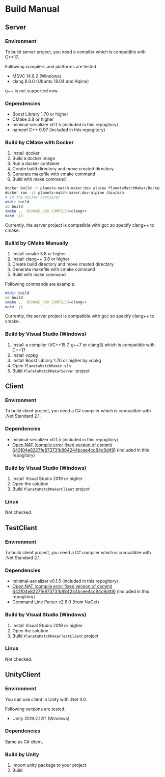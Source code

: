 # Build Manual

## Server

### Environment

To build server project, you need a compiler which is compatible with C++17.

Following compilers and platforms are tested.

- MSVC 14.6.2 (Windows)
- clang 8.0.0 (Ubuntu 18.04 and Alpine)

g++ is not supported now.

### Dependencies

- Boost Library 1.70 or higher
- CMake 3.8 or higher
- minimal-serializer v0.1.5 (included in this repogitory)
- nameof C++ 0.97 (included in this repogitory)

### Build by CMake with Docker

1. Install docker
1. Build a docker image
1. Run a docker container
1. Create build directory and move created directory
1. Generate makefile with cmake command
1. Build with make command

```bash
docker build -t planeta-match-maker:dev-alpine PlanetaMatchMaker/Docker/dev-alpine
docker run -it planeta-match-maker:dev-alpine /bin/ash
# In the docker container
mkdir build
cd build
cmake .. -DCMAKE_CXX_COMPILER=clang++
make -j4
```

Currently, the server project is compatible with gcc so specify clang++ to cmake.

### Bulild by CMake Manually

1. Install cmake 3.8 or higher
1. Install clang++ 3.8 or higher
1. Create build directory and move created directory
1. Generate makefile with cmake command
1. Build with make command

Following commands are example.

```bash
mkdir build
cd build
cmake .. -DCMAKE_CXX_COMPILER=clang++
make -j4
```

Currently, the server project is compatible with gcc so specify clang++ to cmake.

### Build by Visual Studio (Windows)

1. Install a compiler (VC++15.7, g++7 or clang5) which is compatible with C++17
1. Install vcpkg
1. Install Boost Library 1.70 or higher by vcpkg
1. Open `PlanetaMatchMaker.sln`
1. Build `PlanetaMatchMakerServer` project

## Client

### Environment

To build client project, you need a C# compiler which is compatible with .Net Standard 2.1.

### Dependencies

- minimal-serializer v0.1.5 (included in this repogitory)
- [Open.NAT (compile error fixed version of commit 643f04e8227fe873731b884244bcee4cc84c8d49)](https://github.com/lontivero/Open.NAT) (included in this repogitory)

### Build by Visual Studio (Windows)

1. Install Visual Studio 2019 or higher
1. Open the solution
1. Build `PlanetaMatchMakerClient` project

### Linux

Not checked.

## TestClient

### Environment

To build client project, you need a C# compiler which is compatible with .Net Standard 2.1.

### Dependencies

- minimal-serializer v0.1.5 (included in this repogitory)
- [Open.NAT (compile error fixed version of commit 643f04e8227fe873731b884244bcee4cc84c8d49)](https://github.com/lontivero/Open.NAT) (included in this repogitory)
- Command Line Parser v2.6.0 (from NuGet)

### Build by Visual Studio (Windows)

1. Install Visual Studio 2019 or higher
1. Open the solution
1. Build `PlanetaMatchMakerTestClient` project

### Linux

Not checked.

## UnityClient

### Environment

You can use client in Unity with .Net 4.0.

Following versions are tested.

- Unity 2019.2.12f1 (Windows)

### Dependencies

Same as C# client.

### Build by Unity

1. Import unity package to your project
1. Build
